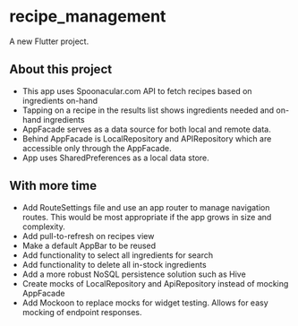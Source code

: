 # recipe_management

A new Flutter project.

## About this project
- This app uses Spoonacular.com API to fetch recipes based on ingredients on-hand
- Tapping on a recipe in the results list shows ingredients needed and on-hand ingredients
- AppFacade serves as a data source for both local and remote data. 
- Behind AppFacade is LocalRepository and APIRepository which are accessible only through the AppFacade.
- App uses SharedPreferences as a local data store.
## With more time
- Add RouteSettings file and use an app router to manage navigation routes. This would be most appropriate if the app grows in size and complexity.
- Add pull-to-refresh on recipes view
- Make a default AppBar to be reused
- Add functionality to select all ingredients for search
- Add functionality to delete all in-stock ingredients
- Add a more robust NoSQL persistence solution such as Hive
- Create mocks of LocalRepository and ApiRepository instead of mocking AppFacade
- Add Mockoon to replace mocks for widget testing. Allows for easy mocking of endpoint responses.
